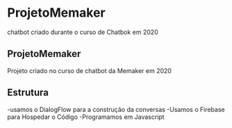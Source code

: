 # ProjetoMemaker
chatbot criado durante o curso de Chatbok em 2020

## ProjetoMemaker
Projeto criado no curso de chatbot da Memaker em 2020
## Estrutura
-usamos o DialogFlow para a construção da conversas
-Usamos o Firebase para Hospedar o Código
-Programamos em Javascript

